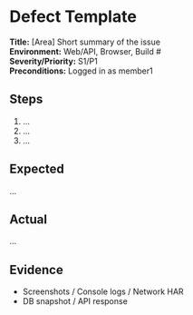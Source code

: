 # Defect Template

**Title:** [Area] Short summary of the issue  
**Environment:** Web/API, Browser, Build #  
**Severity/Priority:** S1/P1  
**Preconditions:** Logged in as member1  

## Steps
1. ...
2. ...
3. ...

## Expected
...

## Actual
...

## Evidence
- Screenshots / Console logs / Network HAR
- DB snapshot / API response

